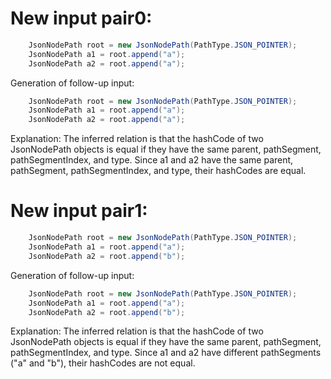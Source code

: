 # New input pair0:
```java
    JsonNodePath root = new JsonNodePath(PathType.JSON_POINTER);
    JsonNodePath a1 = root.append("a");
    JsonNodePath a2 = root.append("a");
```
Generation of follow-up input:
```java
    JsonNodePath root = new JsonNodePath(PathType.JSON_POINTER);
    JsonNodePath a1 = root.append("a");
    JsonNodePath a2 = root.append("a");
```
Explanation:
The inferred relation is that the hashCode of two JsonNodePath objects is equal if they have the same parent, pathSegment, pathSegmentIndex, and type. Since a1 and a2 have the same parent, pathSegment, pathSegmentIndex, and type, their hashCodes are equal.

# New input pair1:
```java
    JsonNodePath root = new JsonNodePath(PathType.JSON_POINTER);
    JsonNodePath a1 = root.append("a");
    JsonNodePath a2 = root.append("b");
```
Generation of follow-up input:
```java
    JsonNodePath root = new JsonNodePath(PathType.JSON_POINTER);
    JsonNodePath a1 = root.append("a");
    JsonNodePath a2 = root.append("b");
```
Explanation:
The inferred relation is that the hashCode of two JsonNodePath objects is equal if they have the same parent, pathSegment, pathSegmentIndex, and type. Since a1 and a2 have different pathSegments ("a" and "b"), their hashCodes are not equal.
